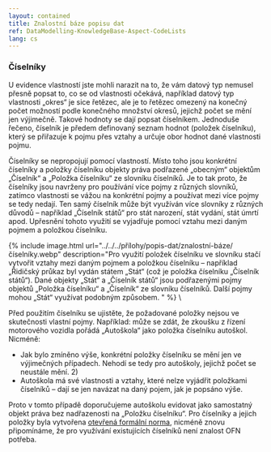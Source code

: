 ```yaml
---
layout: contained
title: Znalostní báze popisu dat
ref: DataModelling-KnowledgeBase-Aspect-CodeLists
lang: cs
---
```


### Číselníky
U evidence vlastností jste mohli narazit na to, že vám datový typ nemusel přesně popsat to, co se od vlastnosti očekává, například datový typ vlastnosti „okres“ je sice řetězec, ale je to řetězec omezený na konečný počet možností podle konečného množství okresů, jejichž počet se mění jen výjimečně. Takové hodnoty se dají popsat číselníkem. Jednoduše řečeno, číselník je předem definovaný seznam hodnot (položek číselníku), který se přiřazuje k pojmu přes vztahy a určuje obor hodnot dané vlastnosti pojmu. 

Číselníky se nepropojují pomocí vlastností. Místo toho jsou konkrétní číselníky a položky číselníku objekty práva podřazené „obecným“ objektům „Číselník“ a „Položka číselníku“ ze slovníku číselníků. Je to tak proto, že číselníky jsou navrženy pro používání více pojmy z různých slovníků, zatímco vlastnosti se vážou na konkrétní pojmy a používat mezi více pojmy se tedy nedají. Ten samý číselník může být využíván více slovníky z různých důvodů – například „Číselník států“ pro stát narození, stát vydání, stát úmrtí apod. Upřesnění tohoto využití se vyjadřuje pomocí vztahu mezi daným pojmem a položkou číselníku.   

 {% include image.html url="../../../přílohy/popis-dat/znalostní-báze/číselníky.webp" description="Pro využití položek číselníku ve slovníku stačí vytvořit vztahy mezi daným pojmem a položkou číselníku – například „Řidičský průkaz byl vydán státem „Stát“ (což je položka číselníku „Číselník států“). Dané objekty „Stát“ a „Číselník států“ jsou podřazenými pojmy objektů „Položka číselníku“ a „Číselník“ ze slovníku číselníků.  Další pojmy mohou „Stát“ využívat podobným způsobem. " %} \\

Před použitím číselníku se ujistěte, že požadované položky nejsou ve skutečnosti vlastní pojmy. Například: může se zdát, že zkoušku z řízení motorového vozidla pořádá „Autoškola“ jako položka číselníku autoškol. Nicméně: 
* Jak bylo zmíněno výše, konkrétní položky číselníku se mění jen ve výjimečných případech. Nehodí se tedy pro autoškoly, jejichž počet se neustále mění. 2) 
* Autoškola má své vlastnosti a vztahy, které nelze vyjádřit položkami číselníků – dají se jen navázat na daný pojem, jak je popsáno výše. 

Proto v tomto případě doporučujeme autoškolu evidovat jako samostatný objekt práva bez nadřazenosti na „Položku číselníku“.
Pro číselníky a jejich položky byla vytvořena [otevřená formální norma], nicméně znovu připomínáme, že pro využívání existujících číselníků není znalost OFN potřeba. 

[otevřená formální norma]: https://ofn.gov.cz/číselníky/  "Otevřená formální norma pro číselníky"
